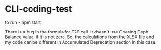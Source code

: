 # CLI-coding-test
 to run - npm start
 
 There is a bug in the formula for F20 cell. It doesn't use Opening Deph Balance value, if it is not zero. 
 So, the calculations from the XLSX file and my code can be different in Accumulated Deprecation section in this case. 
 
